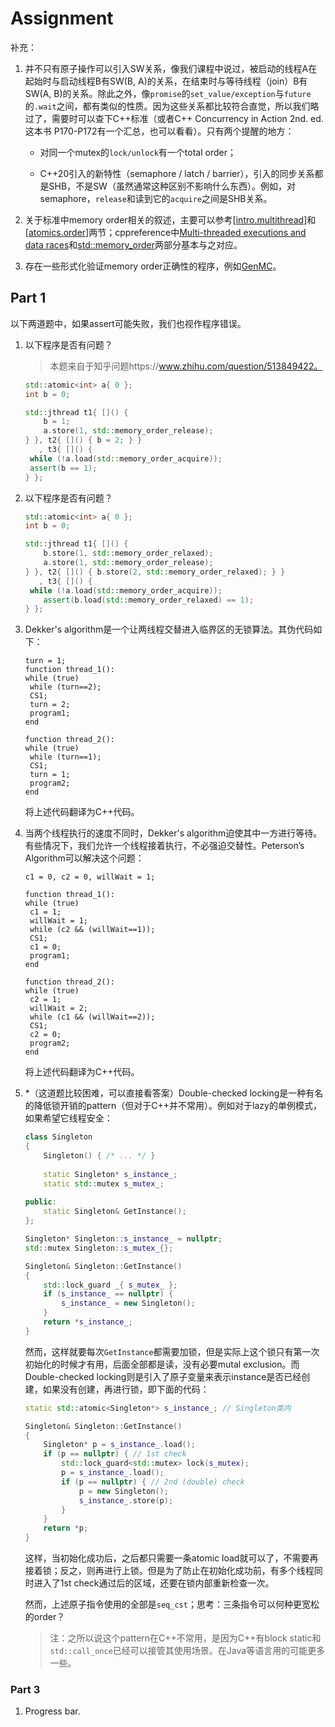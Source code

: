 # Assignment

补充：

1. 并不只有原子操作可以引入SW关系，像我们课程中说过，被启动的线程A在起始时与启动线程B有SW(B, A)的关系，在结束时与等待线程（join）B有SW(A, B)的关系。除此之外，像`promise`的`set_value/exception`与`future`的`.wait`之间，都有类似的性质。因为这些关系都比较符合直觉，所以我们略过了，需要时可以查下C++标准（或者C++ Concurrency in Action 2nd. ed.这本书 P170-P172有一个汇总，也可以看看）。只有两个提醒的地方：

   + 对同一个mutex的`lock/unlock`有一个total order；

   + C++20引入的新特性（semaphore / latch / barrier），引入的同步关系都是SHB，不是SW（虽然通常这种区别不影响什么东西）。例如，对semaphore，`release`和读到它的`acquire`之间是SHB关系。

2. 关于标准中memory order相关的叙述，主要可以参考[[intro.multithread\]](https://eel.is/c++draft/intro.multithread)和[[atomics.order\]](https://eel.is/c++draft/atomics.order)两节；cppreference中[Multi-threaded executions and data races](https://en.cppreference.com/w/cpp/language/multithread.html)和[std::memory_order](https://cppreference.com/w/cpp/atomic/memory_order.html)两部分基本与之对应。

3. 存在一些形式化验证memory order正确性的程序，例如[GenMC](https://github.com/MPI-SWS/genmc)。

## Part 1

以下两道题中，如果assert可能失败，我们也视作程序错误。

1. 以下程序是否有问题？

   > 本题来自于知乎问题https://www.zhihu.com/question/513849422。

   ```c++
   std::atomic<int> a{ 0 };
   int b = 0;
   
   std::jthread t1{ []() {
       b = 1;
       a.store(1, std::memory_order_release);
   } }, t2{ []() { b = 2; } }
      , t3{ []() {
   	while (!a.load(std::memory_order_acquire));
   	assert(b == 1);
   } };
   ```

2. 以下程序是否有问题？

   ```c++
   std::atomic<int> a{ 0 };
   int b = 0;
   
   std::jthread t1{ []() {
       b.store(1, std::memory_order_relaxed);
       a.store(1, std::memory_order_release);
   } }, t2{ []() { b.store(2, std::memory_order_relaxed); } }
      , t3{ []() {
   	while (!a.load(std::memory_order_acquire));
       assert(b.load(std::memory_order_relaxed) == 1);
   } };
   ```

3. Dekker's algorithm是一个让两线程交替进入临界区的无锁算法。其伪代码如下：

   ```pseudocode
   turn = 1;
   function thread_1():
   while (true)
   	while (turn==2);
   	CS1;
   	turn = 2;
   	program1;
   end
   
   function thread_2():
   while (true)
   	while (turn==1);
   	CS1;
   	turn = 1;
   	program2;
   end
   ```

   将上述代码翻译为C++代码。

4. 当两个线程执行的速度不同时，Dekker's algorithm迫使其中一方进行等待。有些情况下，我们允许一个线程接着执行，不必强迫交替性。Peterson’s Algorithm可以解决这个问题：

   ```pseudocode
   c1 = 0, c2 = 0, willWait = 1;
   
   function thread_1():
   while (true)
   	c1 = 1;
   	willWait = 1;
   	while (c2 && (willWait==1));
   	CS1;
   	c1 = 0;
   	program1;
   end
   
   function thread_2():
   while (true)
   	c2 = 1;
   	willWait = 2;
   	while (c1 && (willWait==2));
   	CS1;
   	c2 = 0;
   	program2;
   end
   ```

   将上述代码翻译为C++代码。

5. *（这道题比较困难，可以直接看答案）Double-checked locking是一种有名的降低锁开销的pattern（但对于C++并不常用）。例如对于lazy的单例模式，如果希望它线程安全：

   ```c++
   class Singleton
   {
       Singleton() { /* ... */ }
       
       static Singleton* s_instance_;
       static std::mutex s_mutex_;
       
   public:
       static Singleton& GetInstance();
   };
   
   Singleton* Singleton::s_instance_ = nullptr;
   std::mutex Singleton::s_mutex_{};
   
   Singleton& Singleton::GetInstance()
   {
       std::lock_guard _{ s_mutex_ };
       if (s_instance_ == nullptr) {
           s_instance_ = new Singleton();
       }
       return *s_instance_;
   }
   ```

   然而，这样就要每次`GetInstance`都需要加锁，但是实际上这个锁只有第一次初始化的时候才有用，后面全部都是读，没有必要mutal exclusion。而Double-checked locking则是引入了原子变量来表示instance是否已经创建，如果没有创建，再进行锁，即下面的代码：

   ```c++
   static std::atomic<Singleton*> s_instance_; // Singleton类内
   
   Singleton& Singleton::GetInstance()
   {
       Singleton* p = s_instance_.load();
       if (p == nullptr) { // 1st check
           std::lock_guard<std::mutex> lock(s_mutex);
           p = s_instance_.load();
           if (p == nullptr) { // 2nd (double) check
               p = new Singleton();
               s_instance_.store(p);
           }
       }
       return *p;
   }
   ```

   这样，当初始化成功后，之后都只需要一条atomic load就可以了，不需要再接着锁；反之，则再进行上锁。但是为了防止在初始化成功前，有多个线程同时进入了1st check通过后的区域，还要在锁内部重新检查一次。

   然而，上述原子指令使用的全部是`seq_cst`；思考：三条指令可以何种更宽松的order？

   > 注：之所以说这个pattern在C++不常用，是因为C++有block static和`std::call_once`已经可以接管其使用场景。在Java等语言用的可能更多一些。

### Part 3

1. Progress bar.